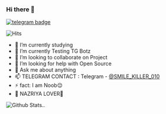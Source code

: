 
### Hi there 👋
[![telegram badge](https://img.shields.io/badge/SMILE-KILLER-30302f?style=flat&logo=telegram)](https://t.me/SMILE_KILLER_010)

![Hits](https://hits.seeyoufarm.com/api/count/incr/badge.svg?url=https://github.com/SMILE-KILLER10/)

- 🔭 I’m currently studying 
- 🌱 I’m currently Testing TG Botz
- 👯 I’m looking to collaborate on Project
- 🤔 I’m looking for help with Open Source
- 💬 Ask me about anything
- 📫 TELEGRAM CONTACT : Telegram - [@SMILE_KILLER_010](https://t.me/SMILE_KILLER_010)
- ⚡ fact: I am Noob😌
- 💞 NAZRIYA LOVER💝

![Github Stats](https://github-readme-stats.vercel.app/api?username=smile-killer10&show_icons=true&title_color=fff&icon_color=79ff97&text_color=9f9f9f&bg_color=151515)..
<!--
**SMILE-KILLER10/SMILE-KILLER10** is a ✨ _special_ ✨ repository because its `README.md` (this file) appears on your GitHub profile.


